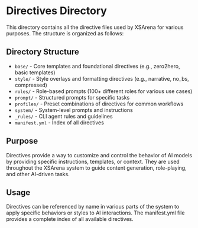 # Directives Directory

This directory contains all the directive files used by XSArena for various purposes. The structure is organized as follows:

## Directory Structure

- `base/` - Core templates and foundational directives (e.g., zero2hero, basic templates)
- `style/` - Style overlays and formatting directives (e.g., narrative, no_bs, compressed)
- `roles/` - Role-based prompts (100+ different roles for various use cases)
- `prompt/` - Structured prompts for specific tasks
- `profiles/` - Preset combinations of directives for common workflows
- `system/` - System-level prompts and instructions
- `_rules/` - CLI agent rules and guidelines
- `manifest.yml` - Index of all directives

## Purpose

Directives provide a way to customize and control the behavior of AI models by providing specific instructions, templates, or context. They are used throughout the XSArena system to guide content generation, role-playing, and other AI-driven tasks.

## Usage

Directives can be referenced by name in various parts of the system to apply specific behaviors or styles to AI interactions. The manifest.yml file provides a complete index of all available directives.